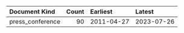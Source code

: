 | Document Kind    |   Count | Earliest   | Latest     |
|:-----------------|--------:|:-----------|:-----------|
| press_conference |      90 | 2011-04-27 | 2023-07-26 |